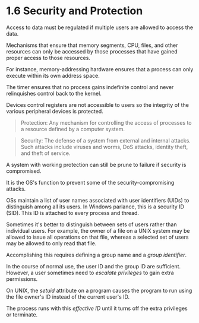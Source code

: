 # 1.6 Security and Protection

Access to data must be regulated if multiple users are allowed to access the data.

Mechanisms that ensure that memory segments, CPU, files, and other resources can only be accessed by those processes that have gained proper access to those resources.

For instance, memory-addressing hardware ensures that a process can only execute within its own address space.

The timer ensures that no process gains indefinite control and never relinquishes control back to the kernel.

Devices control registers are not accessible to users so the integrity of the various peripheral devices is protected.

> Protection: Any mechanism for controlling the access of processes to a resource defined by a computer system.

> Security: The defense of a system from external and internal attacks. Such attacks include viruses and worms, DoS attacks, identity theft, and theft of service.

A system with working protection can still be prune to failure if security is compromised.

It is the OS's function to prevent some of the security-compromising attacks.

OSs maintain a list of user names associated with user identifiers (UIDs) to distinguish among all its users. In Windows parlance, this is a security ID (SID). This ID is attached to every process and thread.

Sometimes it's better to distinguish between sets of users rather than individual users. For example, the owner of a file on a UNIX system may be allowed to issue all operations on that file, whereas a selected set of users may be allowed to only read that file.

Accomplishing this requires defining a group name and a _group identifier_.

In the course of normal use, the user ID and the group ID are sufficient. However, a user sometimes need to _escalate privileges_ to gain extra permissions.

On UNIX, the _setuid_ attribute on a program causes the program to run using the file owner's ID instead of the current user's ID. 

The process runs with this _effective ID_ until it turns off the extra privileges or terminate.